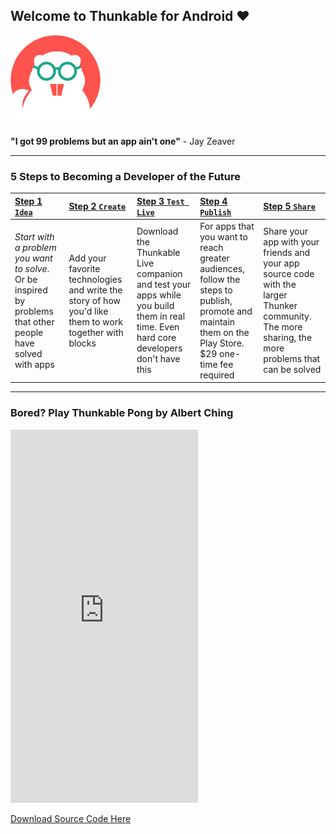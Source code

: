 ## Welcome to Thunkable for Android ❤

![](/assets/thunkable-classic.png)

**"I got 99 problems but an app ain't one"** - Jay Zeaver

---

### 5 Steps to Becoming a Developer of the Future

| [Step 1 `Idea`](/Android/idea.md) | [Step 2 `Create`](/Android/create.md) | [Step 3 `Test Live`](/Android/live-test.md) | [Step 4 `Publish`](/Android/publish.md) | [Step 5 `Share`](/Android/share.md) |
| :--- | :--- | :--- | :--- | :--- |
| _Start with a problem you want to solve_. Or be inspired by problems that other people have solved with apps | Add your favorite technologies and write the story of how you'd like them to work together with blocks | Download the Thunkable Live companion and test your apps while you build them in real time. Even hard core developers don't have this | For apps that you want to reach greater audiences, follow the steps to publish, promote and maintain them on the Play Store. $29 one-time fee required | Share your app with your friends and your app source code with the larger Thunker community. The more sharing, the more problems that can be solved |

---

### Bored? Play Thunkable Pong by Albert Ching

<div class="intrinsic-container">
  <iframe src="https://appetize.io/embed/jxpxnaz599j55nkta7pngfqjxr?device=nexus5&scale=75&autoplay=false&orientation=portrait&deviceColor=white" width="300px" height="597px" frameborder="0" scrolling="no"></iframe>
</div>

[Download Source Code Here](https://goo.gl/eEkDms)

